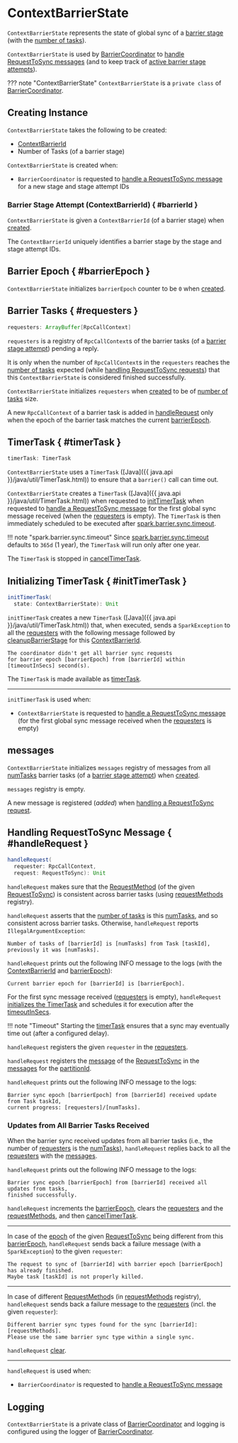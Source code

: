 # ContextBarrierState

`ContextBarrierState` represents the state of global sync of a [barrier stage](#barrierId) (with the [number of tasks](#numTasks)).

`ContextBarrierState` is used by [BarrierCoordinator](BarrierCoordinator.md) to [handle RequestToSync messages](#handleRequest) (and to keep track of [active barrier stage attempts](BarrierCoordinator.md#states)).

??? note "ContextBarrierState"
    `ContextBarrierState` is a `private class` of [BarrierCoordinator](BarrierCoordinator.md).

## Creating Instance

`ContextBarrierState` takes the following to be created:

* [ContextBarrierId](#barrierId)
* <span id="numTasks"> Number of Tasks (of a barrier stage)

`ContextBarrierState` is created when:

* `BarrierCoordinator` is requested to [handle a RequestToSync message](BarrierCoordinator.md#receiveAndReply) for a new stage and stage attempt IDs

### Barrier Stage Attempt (ContextBarrierId) { #barrierId }

`ContextBarrierState` is given a `ContextBarrierId` (of a barrier stage) when [created](#creating-instance).

The `ContextBarrierId` uniquely identifies a barrier stage by the stage and stage attempt IDs.

## Barrier Epoch { #barrierEpoch }

`ContextBarrierState` initializes `barrierEpoch` counter to be `0` when [created](#creating-instance).

## Barrier Tasks { #requesters }

```scala
requesters: ArrayBuffer[RpcCallContext]
```

`requesters` is a registry of `RpcCallContext`s of the barrier tasks (of a [barrier stage attempt](#barrierId)) pending a reply.

It is only when the number of `RpcCallContext`s in the `requesters` reaches the [number of tasks](#numTasks) expected (while [handling RequestToSync requests](#handleRequest)) that this `ContextBarrierState` is considered finished successfully.

`ContextBarrierState` initializes `requesters` when [created](#creating-instance) to be of [number of tasks](#numTasks) size.

A new `RpcCallContext` of a barrier task is added in [handleRequest](#handleRequest) only when the epoch of the barrier task matches the current [barrierEpoch](#barrierEpoch).

## TimerTask { #timerTask }

```scala
timerTask: TimerTask
```

`ContextBarrierState` uses a `TimerTask` ([Java]({{ java.api }}/java/util/TimerTask.html)) to ensure that a `barrier()` call can time out.

`ContextBarrierState` creates a `TimerTask` ([Java]({{ java.api }}/java/util/TimerTask.html)) when requested to [initTimerTask](#initTimerTask) when requested to [handle a RequestToSync message](#handleRequest) for the first global sync message received (when the [requesters](#requesters) is empty). The `TimerTask` is then immediately scheduled to be executed after [spark.barrier.sync.timeout](../configuration-properties.md#spark.barrier.sync.timeout).

!!! note "spark.barrier.sync.timeout"
    Since [spark.barrier.sync.timeout](../configuration-properties.md#spark.barrier.sync.timeout) defaults to `365d` (1 year), the `TimerTask` will run only after one year.

The `TimerTask` is stopped in [cancelTimerTask](#cancelTimerTask).

## Initializing TimerTask { #initTimerTask }

```scala
initTimerTask(
  state: ContextBarrierState): Unit
```

`initTimerTask` creates a new `TimerTask` ([Java]({{ java.api }}/java/util/TimerTask.html)) that, when executed, sends a `SparkException` to all the [requesters](#requesters) with the following message followed by [cleanupBarrierStage](BarrierCoordinator.md#cleanupBarrierStage) for this [ContextBarrierId](#barrierId).

```text
The coordinator didn't get all barrier sync requests
for barrier epoch [barrierEpoch] from [barrierId] within [timeoutInSecs] second(s).
```

The `TimerTask` is made available as [timerTask](#timerTask).

---

`initTimerTask` is used when:

* `ContextBarrierState` is requested to [handle a RequestToSync message](#handleRequest) (for the first global sync message received when the [requesters](#requesters) is empty)

## messages

`ContextBarrierState` initializes `messages` registry of messages from all [numTasks](#numTasks) barrier tasks (of a [barrier stage attempt](#barrierId)) when [created](#creating-instance).

`messages` registry is empty.

A new message is registered (_added_) when [handling a RequestToSync request](#handleRequest).

## Handling RequestToSync Message { #handleRequest }

```scala
handleRequest(
  requester: RpcCallContext,
  request: RequestToSync): Unit
```

`handleRequest` makes sure that the [RequestMethod](RequestMethod.md) (of the given [RequestToSync](RequestToSync.md)) is consistent across barrier tasks (using [requestMethods](#requestMethods) registry).

`handleRequest` asserts that the [number of tasks](RequestToSync.md#numTasks) is this [numTasks](#numTasks), and so consistent across barrier tasks. Otherwise, `handleRequest` reports `IllegalArgumentException`:

```text
Number of tasks of [barrierId] is [numTasks] from Task [taskId], previously it was [numTasks].
```

`handleRequest` prints out the following INFO message to the logs (with the [ContextBarrierId](#barrierId) and [barrierEpoch](#barrierEpoch)):

```text
Current barrier epoch for [barrierId] is [barrierEpoch].
```

For the first sync message received ([requesters](#requesters) is empty), `handleRequest` [initializes the TimerTask](#initTimerTask) and schedules it for execution after the [timeoutInSecs](BarrierCoordinator.md#timeoutInSecs).

!!! note "Timeout"
    Starting the [timerTask](#timerTask) ensures that a sync may eventually time out (after a configured delay).

`handleRequest` registers the given `requester` in the [requesters](#requesters).

`handleRequest` registers the [message](RequestToSync.md#message) of the [RequestToSync](RequestToSync.md) in the [messages](#messages) for the [partitionId](RequestToSync.md#partitionId).

`handleRequest` prints out the following INFO message to the logs:

```text
Barrier sync epoch [barrierEpoch] from [barrierId] received update from Task taskId,
current progress: [requesters]/[numTasks].
```

### Updates from All Barrier Tasks Received

When the barrier sync received updates from all barrier tasks (i.e., the number of [requesters](#requesters) is the [numTasks](#numTasks)), `handleRequest` replies back to all the [requesters](#requesters) with the [messages](#messages).

`handleRequest` prints out the following INFO message to the logs:

```text
Barrier sync epoch [barrierEpoch] from [barrierId] received all updates from tasks,
finished successfully.
```

`handleRequest` increments the [barrierEpoch](#barrierEpoch), clears the [requesters](#requesters) and the [requestMethods](#requestMethods), and then [cancelTimerTask](#cancelTimerTask).

---

In case of the [epoch](RequestToSync.md#epoch) of the given [RequestToSync](RequestToSync.md) being different from this [barrierEpoch](#barrierEpoch), `handleRequest` sends back a failure message (with a `SparkException`) to the given `requester`:

```text
The request to sync of [barrierId] with barrier epoch [barrierEpoch] has already finished.
Maybe task [taskId] is not properly killed.
```

---

In case of different [RequestMethod](RequestMethod.md)s (in [requestMethods](#requestMethods) registry), `handleRequest` sends back a failure message to the [requesters](#requesters) (incl. the given `requester`):

```text
Different barrier sync types found for the sync [barrierId]: [requestMethods].
Please use the same barrier sync type within a single sync.
```

`handleRequest` [clear](#clear).

---

`handleRequest` is used when:

* `BarrierCoordinator` is requested to [handle a RequestToSync message](BarrierCoordinator.md#receiveAndReply)

## Logging

`ContextBarrierState` is a private class of [BarrierCoordinator](BarrierCoordinator.md) and logging is configured using the logger of [BarrierCoordinator](BarrierCoordinator.md#logging).

